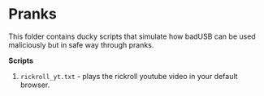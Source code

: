 # Pranks

This folder contains ducky scripts that simulate how badUSB can be used maliciously but in safe way through pranks.

**Scripts**
  1. `rickroll_yt.txt` - plays the rickroll youtube video in your default browser.